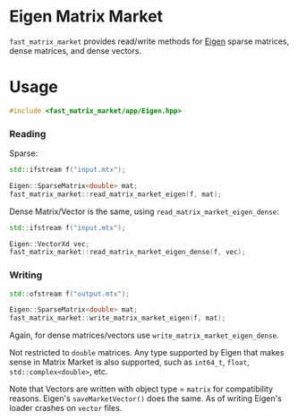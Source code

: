 # Eigen Matrix Market

`fast_matrix_market` provides read/write methods for [Eigen](https://eigen.tuxfamily.org) sparse matrices, dense matrices, and dense vectors.

# Usage

```c++
#include <fast_matrix_market/app/Eigen.hpp>
```

### Reading
Sparse:
```c++
std::ifstream f("input.mtx");

Eigen::SparseMatrix<double> mat;
fast_matrix_market::read_matrix_market_eigen(f, mat);
```

Dense Matrix/Vector is the same, using `read_matrix_market_eigen_dense`:
```c++
std::ifstream f("input.mtx");

Eigen::VectorXd vec;
fast_matrix_market::read_matrix_market_eigen_dense(f, vec);
```

### Writing

```c++
std::ofstream f("output.mtx");

Eigen::SparseMatrix<double> mat;
fast_matrix_market::write_matrix_market_eigen(f, mat);
```

Again, for dense matrices/vectors use `write_matrix_market_eigen_dense`.

Not restricted to `double` matrices. Any type supported by Eigen that makes sense in Matrix Market is also supported, such as `int64_t`, `float`, `std::complex<double>`, etc.

Note that Vectors are written with object type = `matrix` for compatibility reasons. Eigen's `saveMarketVector()` does the same. As of writing Eigen's loader crashes on `vector` files.